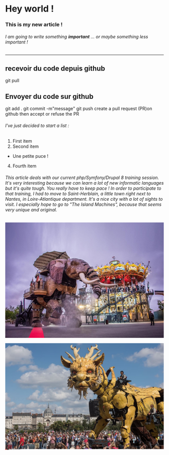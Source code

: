 # Hey world !

### This is my new article !

###### I am going to write something **important** ... or maybe something _less important_ !
___________________________________________________________________________
## recevoir du code depuis github
git pull

## Envoyer du code sur github
git add .
git commit -m"message"
git push
create a pull request (PR)on github
then accept or refuse the PR

 ###### I've just decided to start a list :
 1. First item
 2. Second item
 * Une petite puce !
 4. Fourth item

###### This article deals with our current php/Symfony/Drupal 8 training session. It's very interesting because we can learn a lot of new informatic languages but it's quite tough. You really have to keep pace ! In order to participate to that training, I had to move to Saint-Herblain, a little town right next to Nantes, in Loire-Atlantique department. It's a nice city with a lot of sights to visit. I especially hope to go to "The Island Machines", because that seems very unique and original.

![Les Machines de Nantes](https://raw.githubusercontent.com/Ele-Riot-Grrrl/coding_is_awesome2/master/machines-de-lile-nantes.jpg "Elephant Nantes")


![Les Machines de Nantes](https://raw.githubusercontent.com/Ele-Riot-Grrrl/coding_is_awesome2/master/dragon-machines-nantes.jpg)
